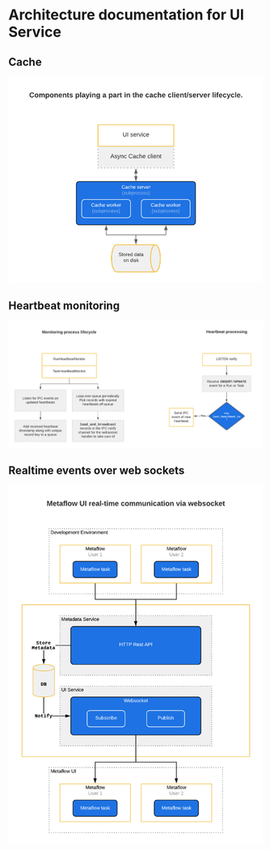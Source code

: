 # Architecture documentation for UI Service

## Cache

![Cache architecture diagram](images/cache_architecture.png)

## Heartbeat monitoring

![Heartbeat monitoring architecture diagram](images/heartbeat_monitoring.png)

## Realtime events over web sockets

![Websocket architecture diagram](images/websocket_communication.png)